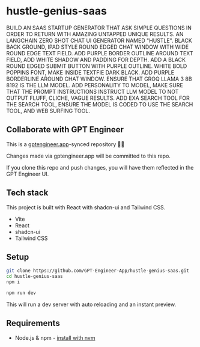 # hustle-genius-saas

BUILD AN SAAS STARTUP GENERATOR THAT ASK SIMPLE QUESTIONS IN ORDER TO RETURN WITH AMAZING UNTAPPED UNIQUE RESULTS. AN LANGCHAIN ZERO SHOT CHAT UI GENERATOR NAMED "HUSTLE". BLACK BACK GROUND, IPAD STYLE ROUND EDGED CHAT WINDOW WITH WIDE ROUND EDGE TEXT FIELD. ADD PURPLE BORDER OUTLINE AROUND TEXT FIELD, ADD WHITE SHADOW AND PADDING FOR DEPTH. ADD A BLACK ROUND EDGED SUBMIT BUTTON WITH PURPLE OUTLINE. WHITE BOLD POPPINS FONT, MAKE INSIDE TEXTFIE DARK BLACK. ADD PURPLE BORDERLINE AROUND CHAT WINDOW. ENSURE THAT GROQ LLAMA 3 8B 8192 IS THE LLM MODEL. ADD PERSONALITY TO MODEL, MAKE SURE THAT THE PROMPT INSTRUCTIONS INSTRUCT LLM MODEL TO NOT OUTPUT FLUFF, CLICHE, VAGUE RESULTS. ADD EXA SEARCH TOOL FOR THE SEARCH TOOL, ENSURE THE MODEL IS CODED TO USE THE SEARCH TOOL, AND WEB SURFING TOOL. 

## Collaborate with GPT Engineer

This is a [gptengineer.app](https://gptengineer.app)-synced repository 🌟🤖

Changes made via gptengineer.app will be committed to this repo.

If you clone this repo and push changes, you will have them reflected in the GPT Engineer UI.

## Tech stack

This project is built with React with shadcn-ui and Tailwind CSS.

- Vite
- React
- shadcn-ui
- Tailwind CSS

## Setup

```sh
git clone https://github.com/GPT-Engineer-App/hustle-genius-saas.git
cd hustle-genius-saas
npm i
```

```sh
npm run dev
```

This will run a dev server with auto reloading and an instant preview.

## Requirements

- Node.js & npm - [install with nvm](https://github.com/nvm-sh/nvm#installing-and-updating)
